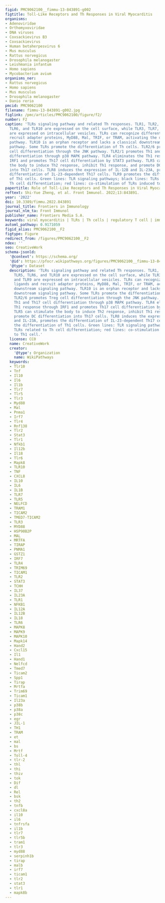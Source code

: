 ```yaml
---
figid: PMC9062100__fimmu-13-843891-g002
figtitle: Toll-Like Receptors and Th Responses in Viral Myocarditis
organisms:
- Adenoviridae
- Orthomyxoviridae
- DNA viruses
- Coxsackievirus B3
- Coxsackievirus
- Human betaherpesvirus 6
- Mus musculus
- Rattus norvegicus
- Drosophila melanogaster
- Leishmania infantum
- Homo sapiens
- Mycobacterium avium
organisms_ner:
- Rattus norvegicus
- Homo sapiens
- Mus musculus
- Drosophila melanogaster
- Danio rerio
pmcid: PMC9062100
filename: fimmu-13-843891-g002.jpg
figlink: /pmc/articles/PMC9062100/figure/f2/
number: F2
caption: 'TLRs signaling pathway and related Th responses. TLR1, TLR2, TLR4, TLR5,
  TLR6, and TLR10 are expressed on the cell surface, while TLR3, TLR7, TLR8, and TLR9
  are expressed on intracellular vesicles. TLRs can recognize different ligands and
  recruit adapter proteins, MyD88, Mal, TRIF, or TRAM, activating the downstream signaling
  pathway. TLR10 is an orphan receptor and lacks a classical downstream signaling
  pathway. Some TLRs promote the differentiation of Th cells. TLR2/6 promotes Treg
  cell differentiation through the JNK pathway. TLR2/1 promotes Th1 and Th17 cell
  differentiation through p38 MAPK pathway. TLR4 eliminates the Th1 response through
  IRF1 and promotes Th17 cell differentiation by STAT3 pathway. TLR5 can stimulate
  the body to induce Th2 response, inhibit Th1 response, and promote DC differentiation
  into Th17 cells. TLR8 induces the expression of IL-12B and IL-23A, promotes the
  differentiation of IL-23-dependent Th17 cells. TLR9 promotes the differentiation
  of Th1 cells. Green lines: TLR signaling pathways; black lines: TLRs related to
  Th cell differentiation; red lines: co-stimulation of TLRs induced to Th1 cell.'
papertitle: Role of Toll-Like Receptors and Th Responses in Viral Myocarditis.
reftext: Shi-Yue Zheng, et al. Front Immunol. 2022;13:843891.
year: '2022'
doi: 10.3389/fimmu.2022.843891
journal_title: Frontiers in Immunology
journal_nlm_ta: Front Immunol
publisher_name: Frontiers Media S.A.
keywords: viral myocarditis | TLRs | Th cells | regulatory T cell | immune response
automl_pathway: 0.9171059
figid_alias: PMC9062100__F2
figtype: Figure
redirect_from: /figures/PMC9062100__F2
ndex: ''
seo: CreativeWork
schema-jsonld:
  '@context': https://schema.org/
  '@id': https://pfocr.wikipathways.org/figures/PMC9062100__fimmu-13-843891-g002.html
  '@type': Dataset
  description: 'TLRs signaling pathway and related Th responses. TLR1, TLR2, TLR4,
    TLR5, TLR6, and TLR10 are expressed on the cell surface, while TLR3, TLR7, TLR8,
    and TLR9 are expressed on intracellular vesicles. TLRs can recognize different
    ligands and recruit adapter proteins, MyD88, Mal, TRIF, or TRAM, activating the
    downstream signaling pathway. TLR10 is an orphan receptor and lacks a classical
    downstream signaling pathway. Some TLRs promote the differentiation of Th cells.
    TLR2/6 promotes Treg cell differentiation through the JNK pathway. TLR2/1 promotes
    Th1 and Th17 cell differentiation through p38 MAPK pathway. TLR4 eliminates the
    Th1 response through IRF1 and promotes Th17 cell differentiation by STAT3 pathway.
    TLR5 can stimulate the body to induce Th2 response, inhibit Th1 response, and
    promote DC differentiation into Th17 cells. TLR8 induces the expression of IL-12B
    and IL-23A, promotes the differentiation of IL-23-dependent Th17 cells. TLR9 promotes
    the differentiation of Th1 cells. Green lines: TLR signaling pathways; black lines:
    TLRs related to Th cell differentiation; red lines: co-stimulation of TLRs induced
    to Th1 cell.'
  license: CC0
  name: CreativeWork
  creator:
    '@type': Organization
    name: WikiPathways
  keywords:
  - Tlr10
  - Tnf
  - Il10
  - Il6
  - Il1b
  - Tlr7
  - Tlr5
  - Tlr3
  - Myd88
  - Mal
  - Pnma1
  - Irf7
  - Tlr4
  - Rnf138
  - Tlr2
  - Stat3
  - Tlr1
  - Nfkb1
  - Il12b
  - Il18
  - Tlr6
  - Mapk8
  - TLR10
  - TNF
  - CXCL8
  - IL10
  - IL6
  - IL1B
  - TLR7
  - TLR5
  - NELFCD
  - TRAM1
  - TICAM2
  - TMED7-TICAM2
  - TLR3
  - MYD88
  - HSP90B2P
  - MAL
  - MRTFA
  - TIRAP
  - PNMA1
  - GSTZ1
  - IRF7
  - TLR4
  - TRIM69
  - TICAM1
  - TLR2
  - STAT3
  - TCHH
  - IL37
  - IL23A
  - TLR1
  - NFKB1
  - IL12A
  - IL12B
  - IL18
  - TLR6
  - MAPK8
  - MAPK9
  - MAPK10
  - Mapk14
  - Hand2
  - Cxcl15
  - Il1
  - Hand1
  - Nelfcd
  - Tmed7
  - Ticam2
  - Spp1
  - Tirap
  - Mrtfa
  - Trim69
  - Ticam1
  - Il23a
  - p38b
  - p38a
  - p38c
  - egr
  - JIL-1
  - TH1
  - TRAM
  - et
  - mal
  - bs
  - Mrtf
  - Toll-4
  - tlr-2
  - thl
  - thi
  - thiv
  - tok
  - Dif
  - dl
  - Rel
  - bsk
  - th2
  - tnfb
  - cxcl8a
  - il10
  - il6
  - tnfrsfa
  - il1b
  - tlr7
  - tlr5b
  - tram1
  - tlr3
  - myd88
  - serpinh1b
  - tirap
  - malb
  - irf7
  - ticam1
  - tlr2
  - stat3
  - tlr1
  - mapk8b
---
```

